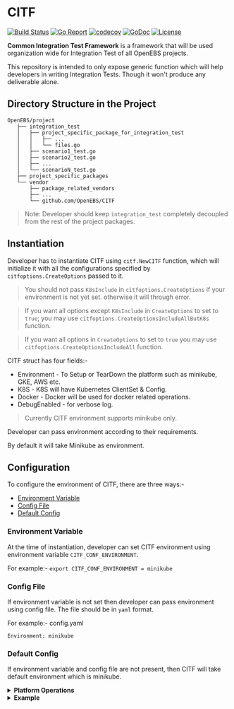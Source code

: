 # CITF

[![Build Status](https://travis-ci.org/openebs/CITF.svg?branch=master)](https://travis-ci.org/openebs/CITF)
[![Go Report](https://goreportcard.com/badge/github.com/openebs/CITF)](https://goreportcard.com/report/github.com/openebs/CITF)
[![codecov](https://codecov.io/gh/openebs/CITF/branch/master/graph/badge.svg)](https://codecov.io/gh/openebs/CITF)
[![GoDoc](https://godoc.org/github.com/openebs/CITF?status.svg)](https://godoc.org/github.com/openebs/CITF)
[![License](https://img.shields.io/badge/License-Apache%202.0-blue.svg)](https://github.com/openebs/CITF/blob/master/LICENSE)

**Common Integration Test Framework** is a framework that will be used organization wide for Integration Test of all OpenEBS projects.

This repository is intended to only expose generic function which will help developers in writing Integration Tests. Though it won't produce any deliverable alone.

## Directory Structure in the Project
```
OpenEBS/project
   ├── integration_test
   │   ├── project_specific_package_for_integration_test
   │   │   ├── ...
   │   │   └── files.go
   │   ├── scenario1_test.go
   │   ├── scenario2_test.go
   │   ├── ...
   │   └── scenarioN_test.go
   ├── project_specific_packages
   └── vendor
       ├── package_related_vendors
       ├── ...
       └── github.com/OpenEBS/CITF
```

> Note: Developer should keep `integration_test` completely decoupled from the rest of the project packages.

## Instantiation

Developer has to instantiate CITF using `citf.NewCITF` function, which will initialize it with all the configurations specified by `citfoptions.CreateOptions` passed to it. 

> You should not pass `K8sInclude` in `citfoptions.CreateOptions` if your environment is not yet set. otherwise it will through error.

> If you want all options except `K8sInclude` in `CreateOptions` to set to `true`; you may use `citfoptions.CreateOptionsIncludeAllButK8s` function.

> If you want all options in `CreateOptions` to set to `true`  you may use `citfoptions.CreateOptionsIncludeAll` function.

CITF struct has four fields:- 
- Environment - To Setup or TearDown the platform such as minikube, GKE, AWS etc.
- K8S - K8S will have Kubernetes ClientSet & Config.
- Docker - Docker will be used for docker related operations.
- DebugEnabled - for verbose log.

> Currently CITF environment supports minikube only.

Developer can pass environment according to their requirements.

By default it will take Minikube as environment.

## Configuration

To configure the environment of CITF, there are three ways:-
 - [Environment Variable](#environment-variable)
 - [Config File](#config-file)
 - [Default Config](#default-config)

### Environment Variable

At the time of instantiation, developer can set CITF environment using environment variable `CITF_CONF_ENVIRONMENT`.

For example:- `export CITF_CONF_ENVIRONMENT = minikube`

### Config File
If environment variable is not set then developer can pass environment using config file. The file should be in `yaml` format. 

For example:- config.yaml

```
Environment: minikube
```

### Default Config

If environment variable and config file are not present, then CITF will take default environment which is minikube.

<details>
<summary><b>Platform Operations</b></summary>

`citf.Environment` will handle operations related to the platforms. 

In order to setup the k8s cluster, developer needs to call the `Setup()` method which will bring it up.

Developer can also check the status of the platform using `Status()` method.

Once integration test is completed, developer can delete the setup using `TearDown()` method.
</details>


<details>
<summary><b>Example</b></summary>

## example_test.go

```go
package example

import (
	"testing"
	"time"

	. "github.com/onsi/ginkgo"
	. "github.com/onsi/gomega"
	"github.com/openebs/CITF"
	citfoptions "github.com/openebs/CITF/citf_options"
)

var CitfInstance citf.CITF

func TestIntegrationExample(t *testing.T) {
	RegisterFailHandler(Fail)

	var err error
	// Initializing CITF without config file.
	// Also we should not include K8S, as currently we don't have kubernetes environment setup.
	CitfInstance, err = citf.NewCITF(citfoptions.CreateOptionsIncludeAllButK8s(""))
	Expect(err).NotTo(HaveOccurred())

	RunSpecs(t, "Integration Test Suite")
}

var _ = BeforeSuite(func() {

	// Setting up the default platform i.e minikube.
	err := CitfInstance.Environment.Setup()
	Expect(err).NotTo(HaveOccurred())

	// You have to update the K8s config when environment has been set up.
	// This extra step will be unsolicited in upcoming changes.
	err = CitfInstance.Reload(citfoptions.CreateOptionsIncludeAll(""))
	Expect(err).NotTo(HaveOccurred())

	// Wait until platform is up.
	time.Sleep(30 * time.Second)

	err = CitfInstance.K8S.YAMLApply("./nginx-rc.yaml")
	Expect(err).NotTo(HaveOccurred())

	// Wait until the pod is up and running.
	time.Sleep(30 * time.Second)
})

var _ = AfterSuite(func() {

	// Tear Down the Platform.
	err := CitfInstance.Environment.Teardown()
	Expect(err).NotTo(HaveOccurred())
})

var _ = Describe("Integration Test", func() {
	When("We check the log", func() {
		It("has `started the controller` in the log", func() {
			pods, err := CitfInstance.K8S.GetPods("default", "nginx")
			Expect(err).NotTo(HaveOccurred())

			// Give pods some time to generate logs.
			time.Sleep(2 * time.Second)

			// Assuming that only 1 nginx pod is running.
			for _, v := range pods {
				log, err := CitfInstance.K8S.GetLog(v.GetName(), "default")
				Expect(err).NotTo(HaveOccurred())

				Expect(log).Should(ContainSubstring("started the controller"))
			}
		})
	})
})
```

Above example is using [Ginkgo](https://github.com/onsi/ginkgo) and [Gomega](https://github.com/onsi/gomega) framework for handling the tests.

`nginx-rc.yaml` which is used in above example is below.

## nginx-rc.yaml
```yaml
apiVersion: v1
kind: ReplicationController
metadata:
  name: nginx
spec:
  replicas: 1
  selector:
    app: nginx
  template:
    metadata:
      name: nginx
      labels:
        app: nginx
    spec:
      containers:
      - name: nginx
        image: nginx
        args: [/bin/sh, -c,
            'echo "started the controller"']
        ports:
        - containerPort: 80
```
> **Note:** Above yaml is compatible with kubernetes 1.9, you may need to modify it if your kubernetes version is different.

</details>
